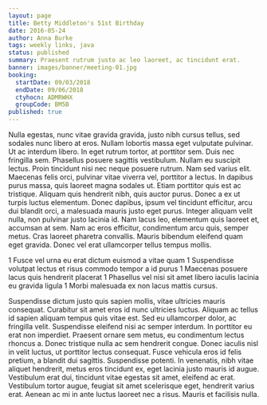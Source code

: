 ```yaml
---
layout: page
title: Betty Middleton's 51st Birthday
date: 2016-05-24
author: Anna Burke
tags: weekly links, java
status: published
summary: Praesent rutrum justo ac leo laoreet, ac tincidunt erat.
banner: images/banner/meeting-01.jpg
booking:
  startDate: 09/03/2018
  endDate: 09/06/2018
  ctyhocn: ADMRWHX
  groupCode: BM5B
published: true
---
```

Nulla egestas, nunc vitae gravida gravida, justo nibh cursus tellus, sed sodales nunc libero at eros. Nullam lobortis massa eget vulputate pulvinar. Ut ac interdum libero. In eget rutrum tortor, at porttitor sem. Duis nec fringilla sem. Phasellus posuere sagittis vestibulum. Nullam eu suscipit lectus. Proin tincidunt nisi nec neque posuere rutrum. Nam sed varius elit. Maecenas felis orci, pulvinar vitae viverra vel, porttitor a lectus. In dapibus purus massa, quis laoreet magna sodales ut. Etiam porttitor quis est ac tristique. Aliquam quis hendrerit nibh, quis auctor purus.
Donec a ex ut turpis luctus elementum. Donec dapibus, ipsum vel tincidunt efficitur, arcu dui blandit orci, a malesuada mauris justo eget purus. Integer aliquam velit nulla, non pulvinar justo lacinia id. Nam lacus leo, elementum quis laoreet et, accumsan at sem. Nam ac eros efficitur, condimentum arcu quis, semper metus. Cras laoreet pharetra convallis. Mauris bibendum eleifend quam eget gravida. Donec vel erat ullamcorper tellus tempus mollis.

1 Fusce vel urna eu erat dictum euismod a vitae quam
1 Suspendisse volutpat lectus et risus commodo tempor a id purus
1 Maecenas posuere lacus quis hendrerit placerat
1 Phasellus vel nisi sit amet libero iaculis lacinia eu gravida ligula
1 Morbi malesuada ex non lacus mattis cursus.

Suspendisse dictum justo quis sapien mollis, vitae ultricies mauris consequat. Curabitur sit amet eros id nunc ultricies luctus. Aliquam ac tellus id sapien aliquam tempus quis vitae est. Sed eu ullamcorper dolor, ac fringilla velit. Suspendisse eleifend nisi ac semper interdum. In porttitor eu erat non imperdiet. Praesent ornare sem metus, eu condimentum lectus rhoncus a. Donec tristique nulla ac sem hendrerit congue. Donec iaculis nisl in velit luctus, ut porttitor lectus consequat. Fusce vehicula eros id felis pretium, a blandit dui sagittis. Suspendisse potenti. In venenatis, nibh vitae aliquet hendrerit, metus eros tincidunt ex, eget lacinia justo mauris id augue. Vestibulum erat dui, tincidunt vitae egestas sit amet, eleifend ac erat. Vestibulum tortor augue, feugiat sit amet scelerisque eget, hendrerit varius erat. Aenean ac mi in ante luctus laoreet nec a risus. Mauris et facilisis nulla.
